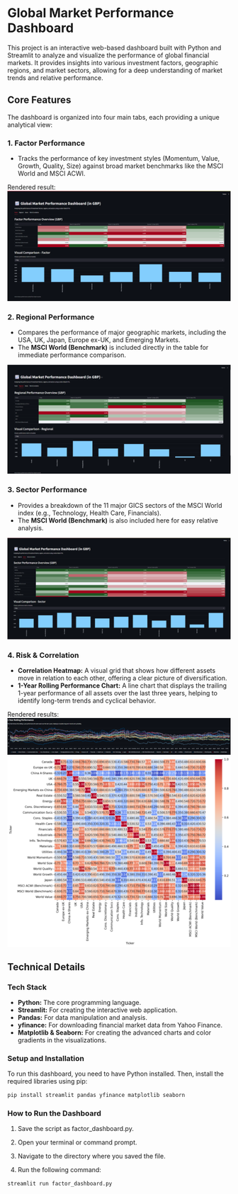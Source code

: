 # Global Market Performance Dashboard

This project is an interactive web-based dashboard built with Python and Streamlit to analyze and visualize the performance of global financial markets. It provides insights into various investment factors, geographic regions, and market sectors, allowing for a deep understanding of market trends and relative performance.

## Core Features

The dashboard is organized into four main tabs, each providing a unique analytical view:

### 1. Factor Performance

* Tracks the performance of key investment styles (Momentum, Value, Growth, Quality, Size) against broad market benchmarks like the MSCI World and MSCI ACWI.

Rendered result:  
![Factor Performance](images/factor_performance.png)

### 2. Regional Performance

* Compares the performance of major geographic markets, including the USA, UK, Japan, Europe ex-UK, and Emerging Markets.
* The **MSCI World (Benchmark)** is included directly in the table for immediate performance comparison.

![Regional Performance](images/regional_performance.png)

### 3. Sector Performance

* Provides a breakdown of the 11 major GICS sectors of the MSCI World index (e.g., Technology, Health Care, Financials).
* The **MSCI World (Benchmark)** is also included here for easy relative analysis.

![Sector Performance](images/sector_performance.png)

### 4. Risk & Correlation

* **Correlation Heatmap:** A visual grid that shows how different assets move in relation to each other, offering a clear picture of diversification.
* **1-Year Rolling Performance Chart:** A line chart that displays the trailing 1-year performance of all assets over the last three years, helping to identify long-term trends and cyclical behavior.

Rendered results:  
![Risk & Correlation](images/risk_analysis.png)  
![Correlation Matrix](images/correlation_matrix.png)

## Technical Details

### Tech Stack

* **Python:** The core programming language.
* **Streamlit:** For creating the interactive web application.
* **Pandas:** For data manipulation and analysis.
* **yfinance:** For downloading financial market data from Yahoo Finance.
* **Matplotlib & Seaborn:** For creating the advanced charts and color gradients in the visualizations.

### Setup and Installation

To run this dashboard, you need to have Python installed. Then, install the required libraries using pip:

```bash
pip install streamlit pandas yfinance matplotlib seaborn

```

### How to Run the Dashboard
1. Save the script as factor_dashboard.py.

2. Open your terminal or command prompt.

3. Navigate to the directory where you saved the file.

4. Run the following command:

```
streamlit run factor_dashboard.py

```
